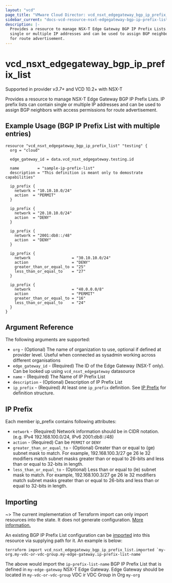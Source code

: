 ```yaml
---
layout: "vcd"
page_title: "VMware Cloud Director: vcd_nsxt_edgegateway_bgp_ip_prefix_list"
sidebar_current: "docs-vcd-resource-nsxt-edgegateway-bgp-ip-prefix-list"
description: |-
  Provides a resource to manage NSX-T Edge Gateway BGP IP Prefix Lists. IP prefix lists can contain 
  single or multiple IP addresses and can be used to assign BGP neighbors with access permissions 
  for route advertisement.
---
```


# vcd\_nsxt\_edgegateway\_bgp\_ip\_prefix\_list

Supported in provider *v3.7+* and VCD 10.2+ with NSX-T

Provides a resource to manage NSX-T Edge Gateway BGP IP Prefix Lists. IP prefix lists can contain
single or multiple IP addresses and can be used to assign BGP neighbors with access permissions for
route advertisement.


## Example Usage (BGP IP Prefix List with multiple entries)

```hcl
resource "vcd_nsxt_edgegateway_bgp_ip_prefix_list" "testing" {
  org = "cloud"

  edge_gateway_id = data.vcd_nsxt_edgegateway.testing.id

  name        = "sample-ip-prefix-list"
  description = "This definition is meant only to demostrate capabilities"

  ip_prefix {
    network = "10.10.10.0/24"
    action  = "PERMIT"
  }

  ip_prefix {
    network = "20.10.10.0/24"
    action  = "DENY"
  }

  ip_prefix {
    network = "2001:db8::/48"
    action  = "DENY"
  }

  ip_prefix {
    network                  = "30.10.10.0/24"
    action                   = "DENY"
    greater_than_or_equal_to = "25"
    less_than_or_equal_to    = "27"
  }

  ip_prefix {
    network                  = "40.0.0.0/8"
    action                   = "PERMIT"
    greater_than_or_equal_to = "16"
    less_than_or_equal_to    = "24"
  }
}
```

## Argument Reference

The following arguments are supported:

* `org` - (Optional) The name of organization to use, optional if defined at provider level. Useful
  when connected as sysadmin working across different organisations
* `edge_gateway_id` - (Required) The ID of the Edge Gateway (NSX-T only). Can be looked up using
  `vcd_nsxt_edgegateway` datasource
* `name` - (Required) The Name of IP Prefix List
* `description` - (Optional) Description of IP Prefix List
* `ip_prefix` - (Required) At least one `ip_prefix` definition. See [IP Prefix](#ip-prefix) for
  definition structure.

<a id="ip-prefix"></a>
## IP Prefix

Each member ip_prefix contains following attributes:

* `network` - (Required) Network information should be in CIDR notation. (e.g. IPv4
  192.168.100.0/24, IPv6 2001:db8::/48)
* `action` - (Required) Can be `PERMIT` or `DENY`
* `greater_than_or_equal_to` - (Optional) Greater than or equal to (ge) subnet mask to match. For
  example, 192.168.100.3/27 ge 26 le 32 modifiers match subnet masks greater than or equal to
  26-bits and less than or equal to 32-bits in length.
* `less_than_or_equal_to` - (Optional) Less than or equal to (le) subnet mask to match. For example,
  192.168.100.3/27 ge 26 le 32 modifiers match subnet masks greater than or equal to 26-bits and
  less than or equal to 32-bits in length.

## Importing

~> The current implementation of Terraform import can only import resources into the state.
It does not generate configuration. [More information.](https://www.terraform.io/docs/import/)

An existing BGP IP Prefix List configuration can be [imported][docs-import] into this resource
via supplying path for it. An example is
below:

[docs-import]: https://www.terraform.io/docs/import/

```
terraform import vcd_nsxt_edgegateway_bgp_ip_prefix_list.imported `my-org.my-vdc-or-vdc-group.my-edge-gateway.ip-prefix-list-name`
```

The above would import the `ip-prefix-list-name` BGP IP Prefix List that is defined in
`my-edge-gateway` NSX-T Edge Gateway. Edge Gateway should be located in `my-vdc-or-vdc-group` VDC ir
VDC Group in Org `my-org`
